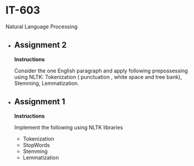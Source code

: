 # IT-603
Natural Language Processing
* ## Assignment 2  

   **Instructions**  
   
   Consider the one English paragraph and apply following prepossessing using NLTK: Tokenization ( punctuation , white space and tree bank), Stemming, Lemmatization.
* ## Assignment 1
  **Instructions**  
  
  Implement the following using NLTK libraries
  
  * Tokenization
  * StopWords
  * Stemming
  * Lemmatization
